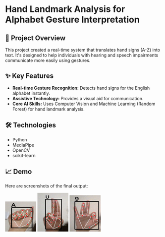 # Hand Landmark Analysis for Alphabet Gesture Interpretation

## 🚀 Project Overview

This project created a real-time system that translates hand signs (A-Z) into text. It's designed to help individuals with hearing and speech impairments communicate more easily using gestures.

## ✨ Key Features

* **Real-time Gesture Recognition:** Detects hand signs for the English alphabet instantly.
* **Assistive Technology:** Provides a visual aid for communication.
* **Core AI Skills:** Uses Computer Vision and Machine Learning (Random Forest) for hand landmark analysis.

## 🛠️ Technologies

* Python
* MediaPipe
* OpenCV
* scikit-learn
## 📈 Demo

Here are screenshots of the final output:

<img src="https://raw.githubusercontent.com/zuveriya-shaik/Sign_Language_Detection/master/assests/Letter%20-%20A.jpg" alt="Hand Gesture for Letter A" width="100"/>

<img src="https://raw.githubusercontent.com/zuveriya-shaik/Sign_Language_Detection/master/assests/Letter%20-%20U.jpg" alt="Hand Gesture for Letter U" width="100"/>

<img src="https://raw.githubusercontent.com/zuveriya-shaik/Sign_Language_Detection/master/assests/Number%20-%209.jpg" alt="Hand Gesture for Number 9" width="100"/>
